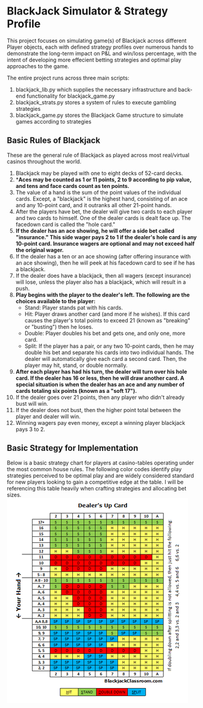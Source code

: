 # BlackJack Simulator & Strategy Profile
This project focuses on simulating game(s) of Blackjack across different Player objects, each with defined strategy profiles over numerous hands to demonstrate the long-term impact on P&L and win/loss percentage, with the intent of developing more effecient betting strategies and optimal play approaches to the game. 

The entire project runs across three main scripts:
1. blackjack_lib.py which supplies the necessary infrastructure and back-end functionality for blackjack_game.py 
2. blackjack_strats.py stores a system of rules to execute gambling strategies
3. blackjack_game.py stores the Blackjack Game structure to simulate games according to strategies

## Basic Rules of Blackjack
These are the general rule of Blackjack as played across most real/virtual casinos throughout the world. <br/>

1. Blackjack may be played with one to eight decks of 52-card decks.
2. ***Aces may be counted as 1 or 11 points, 2 to 9 according to pip value, and tens and face cards count as ten points.**
3. The value of a hand is the sum of the point values of the individual cards. Except, a "blackjack" is the highest hand, consisting of an ace and any 10-point card, and it outranks all other 21-point hands.
4. After the players have bet, the dealer will give two cards to each player and two cards to himself. One of the dealer cards is dealt face up. The facedown card is called the "hole card."
5. **If the dealer has an ace showing, he will offer a side bet called "insurance." This side wager pays 2 to 1 if the dealer's hole card is any 10-point card. Insurance wagers are optional and may not exceed half the original wager.**
6. If the dealer has a ten or an ace showing (after offering insurance with an ace showing), then he will peek at his facedown card to see if he has a blackjack. 
7. If the dealer does have a blackjack, then all wagers (except insurance) will lose, unless the player also has a blackjack, which will result in a push. 
8. **Play begins with the player to the dealer's left. The following are the choices available to the player:** 
    - Stand: Player stands pat with his cards.
    - Hit: Player draws another card (and more if he wishes). If this card causes the player's total points to exceed 21 (known as  "breaking" or "busting") then he loses.
    - Double: Player doubles his bet and gets one, and only one, more card.
    - Split: If the player has a pair, or any two 10-point cards, then he may double his bet and separate his cards into two individual hands. The dealer will automatically give each card a second card. Then, the player may hit, stand, or double normally.
9. **After each player has had his turn, the dealer will turn over his hole card. If the dealer has 16 or less, then he will draw another card. A special situation is when the dealer has an ace and any number of cards totaling six points (known as a "soft 17").**
10. If the dealer goes over 21 points, then any player who didn't already bust will win.
11. If the dealer does not bust, then the higher point total between the player and dealer will win.
12. Winning wagers pay even money, except a winning player blackjack pays 3 to 2. 

## Basic Strategy for Implementation
Below is a basic strategy chart for players at casino-tables operating under the most common house rules. The following color codes identify play strategies perceived to be optimal play and are widely considered standard for new players looking to gain a competitive edge at the table. I will be referencing this table heavily when crafting strategies and allocating bet sizes.  <br/>
!['SimpleStrategy'](https://github.com/Raj9898/BlackJack_Simulator/blob/master/_strats_/Blackjack-Basic-Strategy-Chart.png) <br/> 

